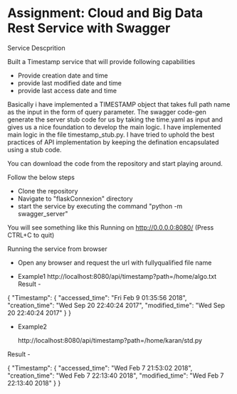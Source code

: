 # Assignment: Cloud and Big Data Rest Service with Swagger

Service Descprition

Built a Timestamp service that will provide following capabilities 

* Provide creation date and time
* provide last modified date and time
* provide last access date and time

Basically i have implemented a TIMESTAMP object that takes full path name 
as the input in the form of query parameter.
The swagger code-gen generate the server stub code for us by taking the 
time.yaml as input and gives us a nice foundation to develop the main logic.
I have implemented main logic in the file timestamp_stub.py. I have tried to 
uphold the best practices of API implementation by keeping the defination 
encapsulated using a stub code.

You can download the code from the repository and start playing around.

Follow the below steps

* Clone the repository
* Navigate to "flaskConnexion" directory 
* start the service by executing the command "python -m swagger_server"

You will see something like this 
Running on http://0.0.0.0:8080/ (Press CTRL+C to quit)


Running the service from browser

* Open any browser and request the url with fullyqualified file name

* Example1
	http://localhost:8080/api/timestamp?path=/home/algo.txt
Result - 

{
  "Timestamp": {
    "accessed_time": "Fri Feb  9 01:35:56 2018",
    "creation_time": "Wed Sep 20 22:40:24 2017",
    "modified_time": "Wed Sep 20 22:40:24 2017"
  }
}

* Example2
	
	http://localhost:8080/api/timestamp?path=/home/karan/std.py

Result -

{
  "Timestamp": {
    "accessed_time": "Wed Feb  7 21:53:02 2018",
    "creation_time": "Wed Feb  7 22:13:40 2018",
    "modified_time": "Wed Feb  7 22:13:40 2018"
  }
}
